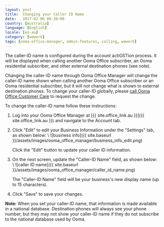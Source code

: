 ```yaml
---
layout: post
title:  Changing your Caller ID Name
date:   2017-02-06 08:30:00
country: [Australia]
language: [English]
locale: [en-au]
category: [wework]
tags: [ooma-office-manager, admin-features, calling, wework]
---
```


The caller-ID name is configured during the account actiGSTion process. It will be displayed when calling another Ooma Office subscriber, an Ooma residential subscriber, and other external destination phones (see note).

Changing the caller-ID name through Ooma Office Manager will change the caller-ID name shown when calling another Ooma Office subscriber or an Ooma residential subscriber, but it will not change what is shown to external destination phones. To change your caller-ID globally, please [call Ooma Office Customer Care](/au/en/contact-us) to request the change.

To change the caller-ID name follow these instructions:

1. Log into your Ooma Office Manager at [{{ site.office_link.au }}]({{ site.office_link.au }}) and navigate to the Account tab.
2. Click "Edit" to edit your Business Information under the "Settings" tab, as shown below: \\
   ![business info]({{ site.baseurl }}/assets/images/ooma_office_manager/business_info_edit.png)

   Click the "Edit" button to update your caller ID information.
3. On the next screen, update the "Caller-ID Name" field, as shown below: \\
   ![caller ID name]({{ site.baseurl }}/assets/images/ooma_office_manager/caller_id_name.png)

   The "Caller-ID Name" field will be your business's new display name (up to 15 characters).
4. Click "Save" to save your changes.

**Note:** When you set your caller-ID name, that information is  made available in a national database. Destination phones will always see your phone number, but they may not show your caller-ID name if they do not subscribe to the national database used by Ooma.